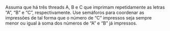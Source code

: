 Assuma que há três threads A, B e C que imprimam repetidamente as letras “A”, “B” e “C”,
respectivamente. Use semáforos para coordenar as impressões de tal forma que o número de “C”
impressos seja sempre menor ou igual à soma dos números de “A” e “B” já impressos.
